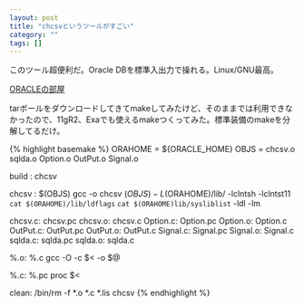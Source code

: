 ```yaml
---
layout: post
title: "chcsvというツールがすごい"
category: ""
tags: []
---
```

このツール超便利だ。Oracle DBを標準入出力で操れる。Linux/GNU最高。

[ORACLEの部屋](http://www.asahi-net.or.jp/~nq7t-kwbt/)

tarボールをダウンロードしてきてmakeしてみたけど、そのままでは利用できなかったので、11gR2、Exaでも使えるmakeつくってみた。標準装備のmakeを分解してるだけ。

{% highlight basemake %}
ORAHOME = ${ORACLE_HOME}
OBJS = chcsv.o sqlda.o Option.o OutPut.o Signal.o

build : chcsv

chcsv : $(OBJS)
  gcc -o chcsv $(OBJS) -L$(ORAHOME)/lib/   -lclntsh -lclntst11 `cat $(ORAHOME)/lib/ldflags`   `cat $(ORAHOME)lib/sysliblist` -ldl -lm

chcsv.c:  chcsv.pc
chcsv.o:  chcsv.c
Option.c: Option.pc
Option.o: Option.c
OutPut.c: OutPut.pc
OutPut.o: OutPut.c
Signal.c: Signal.pc
Signal.o: Signal.c
sqlda.c:  sqlda.pc
sqlda.o:  sqlda.c

%.o: %.c 
  gcc -O -c $< -o $@

%.c: %.pc
  proc $<

clean:
  /bin/rm -f *.o *.c *.lis chcsv
{% endhighlight %}

